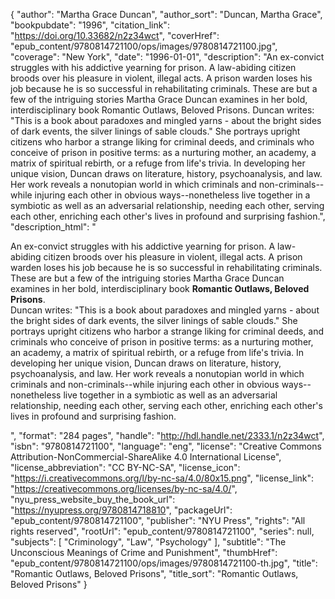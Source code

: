 {
  "author": "Martha Grace Duncan",
  "author_sort": "Duncan, Martha Grace",
  "bookpubdate": "1996",
  "citation_link": "https://doi.org/10.33682/n2z34wct",
  "coverHref": "epub_content/9780814721100/ops/images/9780814721100.jpg",
  "coverage": "New York",
  "date": "1996-01-01",
  "description": "An ex-convict struggles with his addictive yearning for prison. A law-abiding citizen broods over his pleasure in violent, illegal acts. A prison warden loses his job because he is so successful in rehabilitating criminals. These are but a few of the intriguing stories Martha Grace Duncan examines in her bold, interdisciplinary book Romantic Outlaws, Beloved Prisons. Duncan writes: \"This is a book about paradoxes and mingled yarns - about the bright sides of dark events, the silver linings of sable clouds.\"  She portrays upright citizens who harbor a strange liking for criminal deeds, and criminals who conceive of prison in positive terms: as a nurturing mother, an academy, a matrix of spiritual rebirth, or a refuge from life's trivia. In developing her unique vision, Duncan draws on literature, history, psychoanalysis, and law. Her work reveals a nonutopian world in which criminals and non-criminals--while injuring each other in obvious ways--nonetheless live together in a symbiotic as well as an adversarial relationship, needing each other, serving each other, enriching each other's lives in profound and surprising fashion.",
  "description_html": "<p>An ex-convict struggles with his addictive yearning for prison. A law-abiding citizen broods over his pleasure in violent, illegal acts. A prison warden loses his job because he is so successful in rehabilitating criminals. These are but a few of the intriguing stories Martha Grace Duncan examines in her bold, interdisciplinary book <b>Romantic Outlaws, Beloved Prisons</b>.<br> Duncan writes: \"This is a book about paradoxes and mingled yarns - about the bright sides of dark events, the silver linings of sable clouds.\"  She portrays upright citizens who harbor a strange liking for criminal deeds, and criminals who conceive of prison in positive terms: as a nurturing mother, an academy, a matrix of spiritual rebirth, or a refuge from life's trivia. In developing her unique vision, Duncan draws on literature, history, psychoanalysis, and law. Her work reveals a nonutopian world in which criminals and non-criminals--while injuring each other in obvious ways--nonetheless live together in a symbiotic as well as an adversarial relationship, needing each other, serving each other, enriching each other's lives in profound and surprising fashion.</p>",
  "format": "284 pages",
  "handle": "http://hdl.handle.net/2333.1/n2z34wct",
  "isbn": "9780814721100",
  "language": "eng",
  "license": "Creative Commons Attribution-NonCommercial-ShareAlike 4.0 International License",
  "license_abbreviation": "CC BY-NC-SA",
  "license_icon": "https://i.creativecommons.org/l/by-nc-sa/4.0/80x15.png",
  "license_link": "https://creativecommons.org/licenses/by-nc-sa/4.0/",
  "nyu_press_website_buy_the_book_url": "https://nyupress.org/9780814718810",
  "packageUrl": "epub_content/9780814721100",
  "publisher": "NYU Press",
  "rights": "All rights reserved",
  "rootUrl": "epub_content/9780814721100",
  "series": null,
  "subjects": [
    "Criminology",
    "Law",
    "Psychology"
  ],
  "subtitle": "The Unconscious Meanings of Crime and Punishment",
  "thumbHref": "epub_content/9780814721100/ops/images/9780814721100-th.jpg",
  "title": "Romantic Outlaws, Beloved Prisons",
  "title_sort": "Romantic Outlaws, Beloved Prisons"
}
